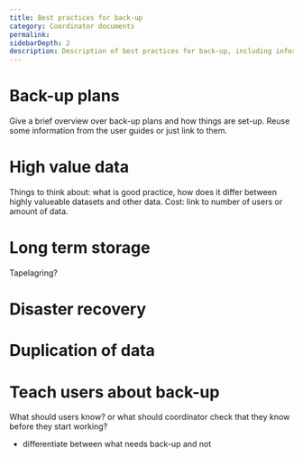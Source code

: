 ```yaml
---
title: Best practices for back-up
category: Coordinator documents
permalink: 
sidebarDepth: 2
description: Description of best practices for back-up, including information coordinators should know about back-up
---
```


# Back-up plans

Give a brief overview over back-up plans and how things are set-up. Reuse some information from the user guides or just link to them.

# High value data

Things to think about: what is good practice, how does it differ between highly valueable datasets and other data. Cost: link to number of users or amount of data. 

# Long term storage

Tapelagring?

# Disaster recovery

# Duplication of data

# Teach users about back-up

What should users know? or what should coordinator check that they know before they start working?
- differentiate between what needs back-up and not
